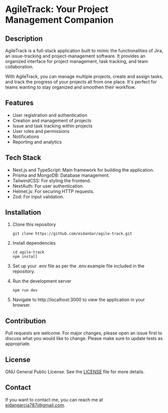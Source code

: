 # AgileTrack: Your Project Management Companion

## Description

AgileTrack is a full-stack application built to mimic the functionalities of Jira, an issue-tracking and project-management software. It provides an organized interface for project management, task tracking, and team collaboration.

With AgileTrack, you can manage multiple projects, create and assign tasks, and track the progress of your projects all from one place. It's perfect for teams wanting to stay organized and smoothen their workflow.

## Features

- User registration and authentication
- Creation and management of projects
- Issue and task tracking within projects
- User roles and permissions
- Notifications
- Reporting and analytics

## Tech Stack

- Next.js and TypeScript: Main framework for building the application.
- Prisma and MongoDB: Database management.
- TailwindCSS: For styling the frontend.
- NextAuth: For user authentication.
- Helmet.js: For securing HTTP requests.
- Zod: For input validation.

## Installation

1. Clone this repository

   ```
   git clone https://github.com/eidanGar/agile-track.git
   ```

2. Install dependencies

   ```
   cd agile-track
   npm install
   ```

3. Set up your .env file as per the .env.example file included in the repository.

4. Run the development server

   ```
   npm run dev
   ```

5. Navigate to http://localhost:3000 to view the application in your browser.

## Contribution

Pull requests are welcome. For major changes, please open an issue first to discuss what you would like to change. Please make sure to update tests as appropriate.

## License

GNU General Public License. See the [LICENSE](LICENSE) file for more details.

## Contact

If you want to contact me, you can reach me at eidangarcia787i@gmail.com.
